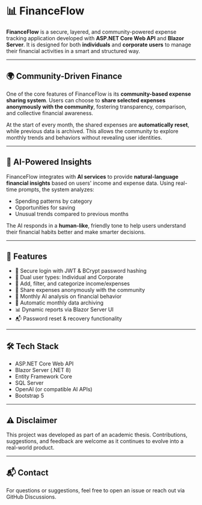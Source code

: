 # 📊 FinanceFlow

**FinanceFlow** is a secure, layered, and community-powered expense tracking application developed with **ASP.NET Core Web API** and **Blazor Server**. It is designed for both **individuals** and **corporate users** to manage their financial activities in a smart and structured way.

---

## 🌍 Community-Driven Finance

One of the core features of FinanceFlow is its **community-based expense sharing system**. Users can choose to **share selected expenses anonymously with the community**, fostering transparency, comparison, and collective financial awareness.

At the start of every month, the shared expenses are **automatically reset**, while previous data is archived. This allows the community to explore monthly trends and behaviors without revealing user identities.

---

## 🤖 AI-Powered Insights

FinanceFlow integrates with **AI services** to provide **natural-language financial insights** based on users' income and expense data. Using real-time prompts, the system analyzes:

- Spending patterns by category
- Opportunities for saving
- Unusual trends compared to previous months

The AI responds in a **human-like**, friendly tone to help users understand their financial habits better and make smarter decisions.

---

## 🚀 Features

- 🔐 Secure login with JWT & BCrypt password hashing
- 👤 Dual user types: Individual and Corporate
- 🧾 Add, filter, and categorize income/expenses
- 📣 Share expenses anonymously with the community
- 🧠 Monthly AI analysis on financial behavior
- 📅 Automatic monthly data archiving
- 📊 Dynamic reports via Blazor Server UI
- 📬 Password reset & recovery functionality

---

## 🛠️ Tech Stack

- ASP.NET Core Web API
- Blazor Server (.NET 8)
- Entity Framework Core
- SQL Server
- OpenAI (or compatible AI APIs)
- Bootstrap 5

---

## ⚠️ Disclaimer

This project was developed as part of an academic thesis. Contributions, suggestions, and feedback are welcome as it continues to evolve into a real-world product.

---

## 📬 Contact

For questions or suggestions, feel free to open an issue or reach out via GitHub Discussions.



